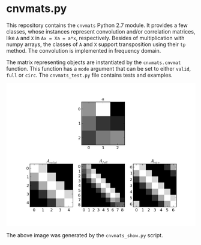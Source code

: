 # cnvmats.py

This repository contains the `cnvmats` Python 2.7 module. It provides a few classes, whose instances represent convolution and/or correlation matrices, like `A` and `X` in `Ax = Xa = a*x`, respectively. Besides of multiplication with numpy arrays, the classes of `A` and `X` support transposition using their `tp` method. The convolution is implemented in frequency domain.

The matrix representing objects are instantiated by the `cnvmats.cnvmat` function. This function has a `mode` argument that can be set to either `valid`, `full` or `circ`. The `cnvmats_test.py` file contains tests and examples.

![modes](https://github.com/kostrykin/CnvMatPy/blob/master/cnvmats_show.png?raw=true "modes")

The above image was generated by the `cnvmats_show.py` script.

